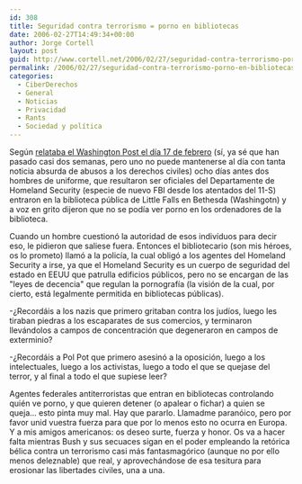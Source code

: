 ```yaml
---
id: 308
title: Seguridad contra terrorismo = porno en bibliotecas
date: 2006-02-27T14:49:34+00:00
author: Jorge Cortell
layout: post
guid: http://www.cortell.net/2006/02/27/seguridad-contra-terrorismo-porno-en-bibliotecas/
permalink: /2006/02/27/seguridad-contra-terrorismo-porno-en-bibliotecas/
categories:
  - CiberDerechos
  - General
  - Noticias
  - Privacidad
  - Rants
  - Sociedad y polí­tica
---
```

Según [relataba el Washington Post el dí­a 17 de febrero](http://www.washingtonpost.com/wp-dyn/content/article/2006/02/16/AR2006021602066.html?sub=AR) (sí­, ya sé que han pasado casi dos semanas, pero uno no puede mantenerse al dí­a con tanta noticia absurda de abusos a los derechos civiles) ocho dí­as antes dos hombres de uniforme, que resultaron ser oficiales del Departamente de Homeland Security (especie de nuevo FBI desde los atentados del 11-S) entraron en la biblioteca pública de Little Falls en Bethesda (Washingotn) y a voz en grito dijeron que no se podí­a ver porno en los ordenadores de la biblioteca.

Cuando un hombre cuestionó la autoridad de esos indiví­duos para decir eso, le pidieron que saliese fuera. Entonces el bibliotecario (son mis héroes, os lo prometo) llamó a la policí­a, la cual obligó a los agentes del Homeland Security a irse, ya que el Homeland Security es un cuerpo de seguridad del estado en EEUU que patrulla edificios públicos, pero no se encargan de las "leyes de decencia" que regulan la pornografí­a (la visión de la cual, por cierto, está legalmente permitida en bibliotecas públicas).

-¿Recordáis a los nazis que primero gritaban contra los judí­os, luego les tiraban piedras a los escaparates de sus comercios, y terminaron llevándolos a campos de concentración que degeneraron en campos de exterminio?

-¿Recordáis a Pol Pot que primero asesinó a la oposición, luego a los intelectuales, luego a los activistas, luego a todo el que se quejase del terror, y al final a todo el que supiese leer?

Agentes federales antiterroristas que entran en bibliotecas controlando quién ve porno, y que quieren detener (o apalear o fichar) a quien se queja... esto pinta muy mal. Hay que pararlo. Llamadme paranóico, pero por favor unid vuestra fuerza para que por lo menos esto no ocurra en Europa. Y a mis amigos americanos: os deseo surte, fuerza y honor. Os va a hacer falta mientras Bush y sus secuaces sigan en el poder empleando la retórica bélica contra un terrorismo casi más fantasmagórico (aunque no por ello menos deleznable) que real, y aprovechándose de esa tesitura para erosionar las libertades civiles, una a una.